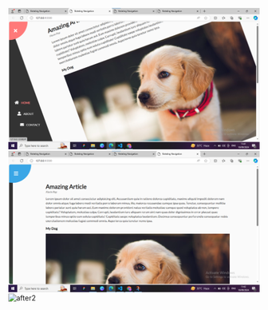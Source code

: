   ![Before output](https://github.com/Mowdat-Rida/Rotating-navbar/blob/main/rotating%20before.png) 
  ![After](https://github.com/Mowdat-Rida/Rotating-navbar/blob/main/rotating%20ater1.png)
  ![after2]()

